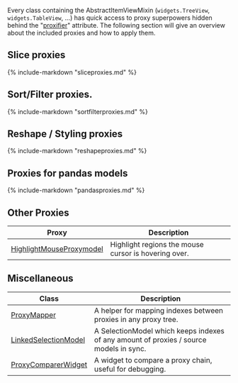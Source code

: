 Every class containing the AbstractItemViewMixin (`widgets.TreeView`, `widgets.TableView`, ...)
has quick access to proxy superpowers hidden behind the "[proxifier](proxifier.md)" attribute.
The following section will give an overview about the included proxies and how to apply them.


## Slice proxies

{%
   include-markdown "sliceproxies.md"
%}


## Sort/Filter proxies.

{%
   include-markdown "sortfilterproxies.md"
%}


## Reshape / Styling proxies


{%
   include-markdown "reshapeproxies.md"
%}


## Proxies for pandas models

{%
   include-markdown "pandasproxies.md"
%}

## Other Proxies

| Proxy                                                  | Description                                          |
| -------------------------------------------------------|------------------------------------------------------|
|[HighlightMouseProxymodel](highlightmouseproxymodel.md) | Highlight regions the mouse cursor is hovering over. |



## Miscellaneous

| Class                  | Description                                                                            |
| -----------------------|----------------------------------------------------------------------------------------|
| [ProxyMapper](proxymapper.md)          | A helper for mapping indexes between proxies in any proxy tree.                        |
| [LinkedSelectionModel](linkedselectionmodel.md) | A SelectionModel which keeps indexes of any amount of proxies / source models in sync. |
| [ProxyComparerWidget](proxycomparerwidget.md)  | A widget to compare a proxy chain, useful for debugging.                               |
